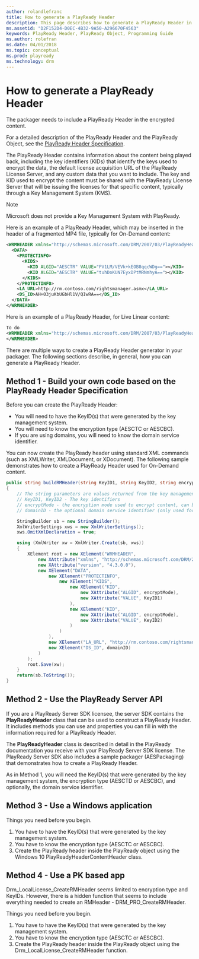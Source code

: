 ```yaml
---
author: rolandlefranc
title: How to generate a PlayReady Header
description: This page describes how to generate a PlayReady Header in order to encrypt or package audio video content
ms.assetid: "D2F152D4-D0EC-4B32-9A50-A296670F4563"
keywords: PlayReady Header, PlayReady Object, Programming Guide
ms.author: rolefran
ms.date: 04/01/2018
ms.topic: conceptual
ms.prod: playready
ms.technology: drm
---
```


# How to generate a PlayReady Header

The packager needs to include a PlayReady Header in the encrypted content.

For a detailed description of the PlayReady Header and the PlayReady Object, see the [PlayReady Header Specification](../Specifications/playready-header-specification.md).

The PlayReady Header contains information about the content being played back, including the key identifiers (KIDs) that identify the keys used to encrypt the data, the default license acquisition URL of the PlayReady License Server, and any custom data that you want to include. The key and KID used to encrypt the content must be shared with the PlayReady License Server that will be issuing the licenses for that specific content, typically through a Key Management System (KMS).

>[!NOTE]
>Microsoft does not provide a Key Management System with PlayReady.

Here is an example of a PlayReady Header, which may be inserted in the header of a fragmented MP4 file, typically for On-Demand content:

```xml
<WRMHEADER xmlns="http://schemas.microsoft.com/DRM/2007/03/PlayReadyHeader" version="4.3.0.0">
  <DATA>
    <PROTECTINFO>
      <KIDS>
        <KID ALGID="AESCTR" VALUE="PV1LM/VEVk+kEOB8qqcWDg=="></KID>
        <KID ALGID="AESCTR" VALUE="tuhDoKUN7EyxDPtMRNmhyA=="></KID>
      </KIDS>
    </PROTECTINFO>
    <LA_URL>http://rm.contoso.com/rightsmanager.asmx</LA_URL>
    <DS_ID>AH+03juKbUGbHl1V/QIwRA==</DS_ID>
  </DATA>
</WRMHEADER>
```

Here is an example of a PlayReady Header, for Live Linear content:

```xml
To do
<WRMHEADER xmlns="http://schemas.microsoft.com/DRM/2007/03/PlayReadyHeader" version="4.3.0.0">
</WRMHEADER>
```

There are multiple ways to create a PlayReady Header generator in your packager. The following sections describe, in general, how you can generate a PlayReady Header. 

## Method 1 - Build your own code based on the PlayReady Header Specification

Before you can create the PlayReady Header: 

  * You will need to have the KeyID(s) that were generated by the key management system.
  * You will need to know the encryption type (AESCTC or AESCBC).
  * If you are using domains, you will need to know the domain service identifier.

You can now create the PlayReady header using standard XML commands (such as XMLWriter, XMLDocument, or XDocument). The following sample demonstrates how to create a PlayReady Header used for On-Demand content. 

``` cs
public string buildRMHeader(string KeyID1, string KeyID2, string encryptMode, string domainID)
{
    // The string parameters are values returned from the key management system and include the following:
    // KeyID1, KeyID2 - The key identifiers
    // encryptMode - the encryption mode used to encrypt content, can be AESCTC or AESCBC
    // domainID - the optional domain service identifier (only used for domains)

    StringBuilder sb = new StringBuilder();
    XmlWriterSettings xws = new XmlWriterSettings();
    xws.OmitXmlDeclaration = true;

    using (XmlWriter xw = XmlWriter.Create(sb, xws))
    {
        XElement root = new XElement("WRMHEADER",
            new XAttribute("xmlns", "http://schemas.microsoft.com/DRM/2007/03/PlayReadyHeader"),
            new XAttribute("version", "4.3.0.0"),
            new XElement("DATA",
                new XElement("PROTECTINFO",
                    new XElement("KIDS",
                        new XElement("KID",
                            new XAttribute("ALGID", encryptMode),
                            new XAttribute("VALUE", KeyID1)
                        ),
                        new XElement("KID",
                            new XAttribute("ALGID", encryptMode),
                            new XAttribute("VALUE", KeyID2)
                        )
                    )
                ),
                new XElement("LA_URL", "http://rm.contoso.com/rightsmanager.asmx"),
                new XElement("DS_ID", domainID)
            )
        );
        root.Save(xw);
    }
    return(sb.ToString());
}
```

## Method 2 - Use the PlayReady Server API

If you are a PlayReady Server SDK licensee, the server SDK contains the **PlayReadyHeader** class that can be used to construct a PlayReady Header. It includes methods you can use and properties you can fill in with the information required for a PlayReady Header. 

The **PlayReadyHeader** class is described in detail in the PlayReady documentation you receive with your PlayReady Server SDK license. The PlayReady Server SDK also includes a sample packager (AESPackaging) that demonstrates how to create a PlayReady Header.

As in Method 1, you will need the KeyID(s) that were generated by the key management system, the encryption type (AESCTD or AESCBC), and optionally, the domain service identifier.  

## Method 3 - Use a Windows application

Things you need before you begin.
  1. You have to have the KeyID(s) that were generated by the key management system.
  2. You have to know the encryption type (AESCTC or AESCBC).
  3. Create the PlayReady header inside the PlayReady object using the Windows 10 PlayReadyHeaderContentHeader class.


## Method 4 - Use a PK based app
Drm_LocalLicense_CreateRMHeader seems limited to encryption type and KeyIDs. However, there is a hidden function that seems to include everything needed to create an RMHeader - DRM_PRO_CreateRMHeader.

Things you need before you begin.
  1. You have to have the KeyID(s) that were generated by the key management system.
  2. You have to know the encryption type (AESCTC or AESCBC).
  3. Create the PlayReady header inside the PlayReady object using the Drm_LocalLicense_CreateRMHeader function.
